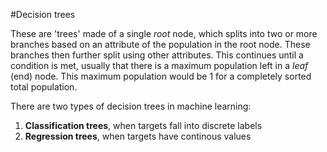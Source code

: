 #Decision trees

These are 'trees' made of a single *root* node, which splits into two or more branches based on an attribute of the population in the root node. These branches then further split using other attributes. This continues until a condition is met, usually that there is a maximum population left in a *leaf* (end) node. This maximum population would be 1 for a completely sorted total population.

There are two types of decision trees in machine learning:
  1. **Classification trees**, when targets fall into discrete labels
  2. **Regression trees**, when targets have continous values
